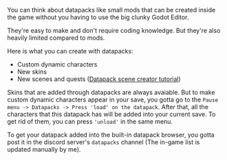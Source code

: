 You can think about datapacks like small mods that can be created inside the game without you having to use the big clunky Godot Editor.

They're easy to make and don't require coding knowledge. But they're also heavily limited compared to mods.

Here is what you can create with datapacks:
- Custom dynamic characters
- New skins
- New scenes and quests ([Datapack scene creator tutorial](Datapack-scene-creator-tutorial))

Skins that are added through datapacks are always avaiable. But to make custom dynamic characters appear in your save, you gotta go to the `Pause menu -> Datapacks -> Press 'load' on the datapack`. After that, all the characters that this datapack has will be added into your current save. To get rid of them, you can press `'unload'` in the same menu.

To get your datapack added into the built-in datapack browser, you gotta post it in the discord server's `datapacks` channel (The in-game list is updated manually by me).